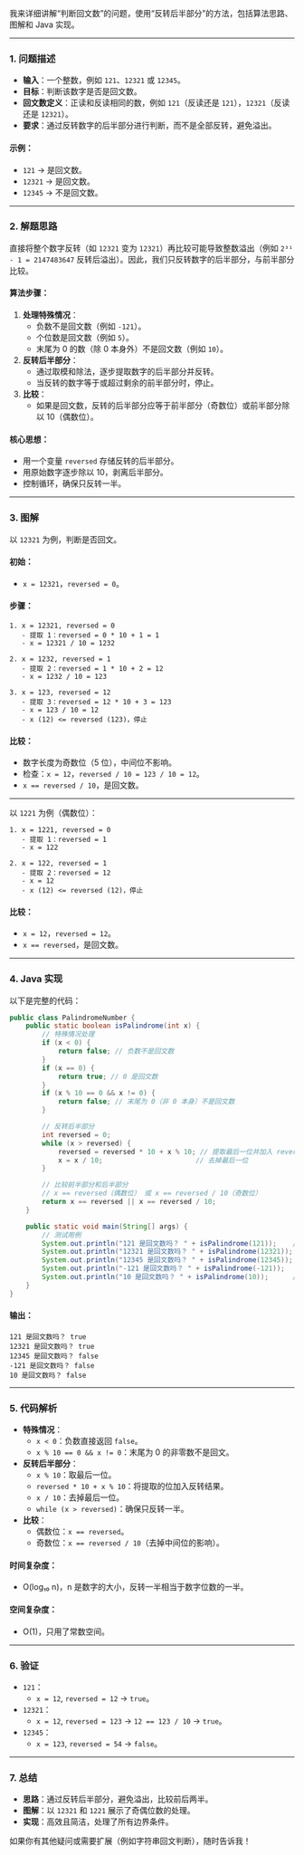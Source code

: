 我来详细讲解“判断回文数”的问题，使用“反转后半部分”的方法，包括算法思路、图解和 Java 实现。

---

### 1. 问题描述
- **输入**：一个整数，例如 `121`、`12321` 或 `12345`。
- **目标**：判断该数字是否是回文数。
- **回文数定义**：正读和反读相同的数，例如 `121`（反读还是 `121`），`12321`（反读还是 `12321`）。
- **要求**：通过反转数字的后半部分进行判断，而不是全部反转，避免溢出。

#### 示例：
- `121` → 是回文数。
- `12321` → 是回文数。
- `12345` → 不是回文数。

---

### 2. 解题思路
直接将整个数字反转（如 `12321` 变为 `12321`）再比较可能导致整数溢出（例如 `2³¹ - 1 = 2147483647` 反转后溢出）。因此，我们只反转数字的后半部分，与前半部分比较。

#### 算法步骤：
1. **处理特殊情况**：
    - 负数不是回文数（例如 `-121`）。
    - 个位数是回文数（例如 `5`）。
    - 末尾为 0 的数（除 0 本身外）不是回文数（例如 `10`）。
2. **反转后半部分**：
    - 通过取模和除法，逐步提取数字的后半部分并反转。
    - 当反转的数字等于或超过剩余的前半部分时，停止。
3. **比较**：
    - 如果是回文数，反转的后半部分应等于前半部分（奇数位）或前半部分除以 10（偶数位）。

#### 核心思想：
- 用一个变量 `reversed` 存储反转的后半部分。
- 用原始数字逐步除以 10，剥离后半部分。
- 控制循环，确保只反转一半。

---

### 3. 图解
以 `12321` 为例，判断是否回文。

#### 初始：
- `x = 12321`，`reversed = 0`。

#### 步骤：
```
1. x = 12321, reversed = 0
   - 提取 1：reversed = 0 * 10 + 1 = 1
   - x = 12321 / 10 = 1232

2. x = 1232, reversed = 1
   - 提取 2：reversed = 1 * 10 + 2 = 12
   - x = 1232 / 10 = 123

3. x = 123, reversed = 12
   - 提取 3：reversed = 12 * 10 + 3 = 123
   - x = 123 / 10 = 12
   - x (12) <= reversed (123)，停止
```
#### 比较：
- 数字长度为奇数位（5 位），中间位不影响。
- 检查：`x = 12`，`reversed / 10 = 123 / 10 = 12`。
- `x == reversed / 10`，是回文数。

---

以 `1221` 为例（偶数位）：
```
1. x = 1221, reversed = 0
   - 提取 1：reversed = 1
   - x = 122

2. x = 122, reversed = 1
   - 提取 2：reversed = 12
   - x = 12
   - x (12) <= reversed (12)，停止
```
#### 比较：
- `x = 12`，`reversed = 12`。
- `x == reversed`，是回文数。

---

### 4. Java 实现
以下是完整的代码：

```java
public class PalindromeNumber {
    public static boolean isPalindrome(int x) {
        // 特殊情况处理
        if (x < 0) {
            return false; // 负数不是回文数
        }
        if (x == 0) {
            return true; // 0 是回文数
        }
        if (x % 10 == 0 && x != 0) {
            return false; // 末尾为 0（非 0 本身）不是回文数
        }

        // 反转后半部分
        int reversed = 0;
        while (x > reversed) {
            reversed = reversed * 10 + x % 10; // 提取最后一位并加入 reversed
            x = x / 10;                       // 去掉最后一位
        }

        // 比较前半部分和后半部分
        // x == reversed（偶数位） 或 x == reversed / 10（奇数位）
        return x == reversed || x == reversed / 10;
    }

    public static void main(String[] args) {
        // 测试用例
        System.out.println("121 是回文数吗？ " + isPalindrome(121));    // true
        System.out.println("12321 是回文数吗？ " + isPalindrome(12321)); // true
        System.out.println("12345 是回文数吗？ " + isPalindrome(12345)); // false
        System.out.println("-121 是回文数吗？ " + isPalindrome(-121));   // false
        System.out.println("10 是回文数吗？ " + isPalindrome(10));      // false
    }
}
```

#### 输出：
```
121 是回文数吗？ true
12321 是回文数吗？ true
12345 是回文数吗？ false
-121 是回文数吗？ false
10 是回文数吗？ false
```

---

### 5. 代码解析
- **特殊情况**：
    - `x < 0`：负数直接返回 `false`。
    - `x % 10 == 0 && x != 0`：末尾为 0 的非零数不是回文。
- **反转后半部分**：
    - `x % 10`：取最后一位。
    - `reversed * 10 + x % 10`：将提取的位加入反转结果。
    - `x / 10`：去掉最后一位。
    - `while (x > reversed)`：确保只反转一半。
- **比较**：
    - 偶数位：`x == reversed`。
    - 奇数位：`x == reversed / 10`（去掉中间位的影响）。

#### 时间复杂度：
- O(log₁₀ n)，n 是数字的大小，反转一半相当于数字位数的一半。
#### 空间复杂度：
- O(1)，只用了常数空间。

---

### 6. 验证
- `121`：
    - `x = 12`, `reversed = 12` → `true`。
- `12321`：
    - `x = 12`, `reversed = 123` → `12 == 123 / 10` → `true`。
- `12345`：
    - `x = 123`, `reversed = 54` → `false`。

---

### 7. 总结
- **思路**：通过反转后半部分，避免溢出，比较前后两半。
- **图解**：以 `12321` 和 `1221` 展示了奇偶位数的处理。
- **实现**：高效且简洁，处理了所有边界条件。

如果你有其他疑问或需要扩展（例如字符串回文判断），随时告诉我！